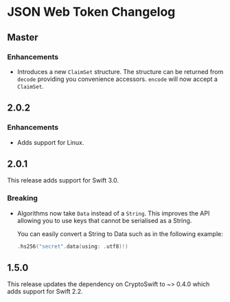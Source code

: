 # JSON Web Token Changelog

## Master

### Enhancements

- Introduces a new `ClaimSet` structure. The structure can be returned from
  `decode` providing you convenience accessors. `encode` will now accept a
  `ClaimSet`.


## 2.0.2

### Enhancements

- Adds support for Linux.


## 2.0.1

This release adds support for Swift 3.0.

### Breaking

- Algorithms now take `Data` instead of a `String`. This improves the API
  allowing you to use keys that cannot be serialised as a String.

  You can easily convert a String to Data such as in the following example:

  ```swift
  .hs256("secret".data(using: .utf8)!)
  ```


## 1.5.0

This release updates the dependency on CryptoSwift to ~> 0.4.0 which adds
support for Swift 2.2.

